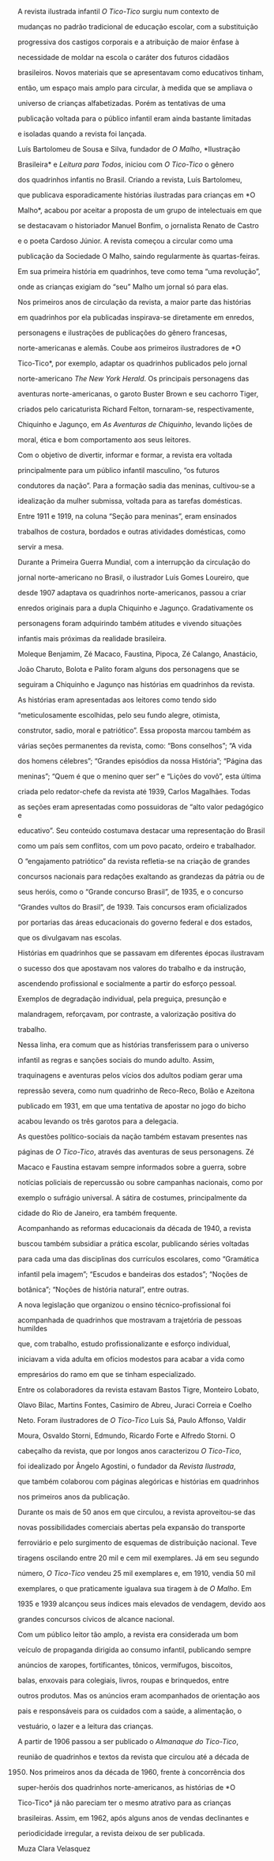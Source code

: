

A revista ilustrada infantil *O Tico-Tico* surgiu num contexto de

mudanças no padrão tradicional de educação escolar, com a substituição

progressiva dos castigos corporais e a atribuição de maior ênfase à

necessidade de moldar na escola o caráter dos futuros cidadãos

brasileiros. Novos materiais que se apresentavam como educativos tinham,

então, um espaço mais amplo para circular, à medida que se ampliava o

universo de crianças alfabetizadas. Porém as tentativas de uma

publicação voltada para o público infantil eram ainda bastante limitadas

e isoladas quando a revista foi lançada.



Luís Bartolomeu de Sousa e Silva, fundador de *O Malho*, *Ilustração

Brasileira* e *Leitura para Todos*, iniciou com *O Tico-Tico* o gênero

dos quadrinhos infantis no Brasil. Criando a revista, Luís Bartolomeu,

que publicava esporadicamente histórias ilustradas para crianças em *O

Malho*, acabou por aceitar a proposta de um grupo de intelectuais em que

se destacavam o historiador Manuel Bonfim, o jornalista Renato de Castro

e o poeta Cardoso Júnior. A revista começou a circular como uma

publicação da Sociedade O Malho, saindo regularmente às quartas-feiras.

Em sua primeira história em quadrinhos, teve como tema “uma revolução”,

onde as crianças exigiam do “seu” Malho um jornal só para elas.



Nos primeiros anos de circulação da revista, a maior parte das histórias

em quadrinhos por ela publicadas inspirava-se diretamente em enredos,

personagens e ilustrações de publicações do gênero francesas,

norte-americanas e alemãs. Coube aos primeiros ilustradores de *O

Tico-Tico*, por exemplo, adaptar os quadrinhos publicados pelo jornal

norte-americano *The New York Herald*. Os principais personagens das

aventuras norte-americanas, o garoto Buster Brown e seu cachorro Tiger,

criados pelo caricaturista Richard Felton, tornaram-se, respectivamente,

Chiquinho e Jagunço, em *As Aventuras de Chiquinho*, levando lições de

moral, ética e bom comportamento aos seus leitores.



Com o objetivo de divertir, informar e formar, a revista era voltada

principalmente para um público infantil masculino, “os futuros

condutores da nação”. Para a formação sadia das meninas, cultivou-se a

idealização da mulher submissa, voltada para as tarefas domésticas.

Entre 1911 e 1919, na coluna “Seção para meninas”, eram ensinados

trabalhos de costura, bordados e outras atividades domésticas, como

servir a mesa.



Durante a Primeira Guerra Mundial, com a interrupção da circulação do

jornal norte-americano no Brasil, o ilustrador Luís Gomes Loureiro, que

desde 1907 adaptava os quadrinhos norte-americanos, passou a criar

enredos originais para a dupla Chiquinho e Jagunço. Gradativamente os

personagens foram adquirindo também atitudes e vivendo situações

infantis mais próximas da realidade brasileira.



Moleque Benjamim, Zé Macaco, Faustina, Pipoca, Zé Calango, Anastácio,

João Charuto, Bolota e Palito foram alguns dos personagens que se

seguiram a Chiquinho e Jagunço nas histórias em quadrinhos da revista.

As histórias eram apresentadas aos leitores como tendo sido

“meticulosamente escolhidas, pelo seu fundo alegre, otimista,

construtor, sadio, moral e patriótico”. Essa proposta marcou também as

várias seções permanentes da revista, como: “Bons conselhos”; “A vida

dos homens célebres”; “Grandes episódios da nossa História”; “Página das

meninas”; “Quem é que o menino quer ser” e “Lições do vovô”, esta última

criada pelo redator-chefe da revista até 1939, Carlos Magalhães. Todas

as seções eram apresentadas como possuidoras de “alto valor pedagógico e

educativo”. Seu conteúdo costumava destacar uma representação do Brasil

como um país sem conflitos, com um povo pacato, ordeiro e trabalhador.



O “engajamento patriótico” da revista refletia-se na criação de grandes

concursos nacionais para redações exaltando as grandezas da pátria ou de

seus heróis, como o “Grande concurso Brasil”, de 1935, e o concurso

“Grandes vultos do Brasil”, de 1939. Tais concursos eram oficializados

por portarias das áreas educacionais do governo federal e dos estados,

que os divulgavam nas escolas.



Histórias em quadrinhos que se passavam em diferentes épocas ilustravam

o sucesso dos que apostavam nos valores do trabalho e da instrução,

ascendendo profissional e socialmente a partir do esforço pessoal.

Exemplos de degradação individual, pela preguiça, presunção e

malandragem, reforçavam, por contraste, a valorização positiva do

trabalho.



Nessa linha, era comum que as histórias transferissem para o universo

infantil as regras e sanções sociais do mundo adulto. Assim,

traquinagens e aventuras pelos vícios dos adultos podiam gerar uma

repressão severa, como num quadrinho de Reco-Reco, Bolão e Azeitona

publicado em 1931, em que uma tentativa de apostar no jogo do bicho

acabou levando os três garotos para a delegacia.



As questões político-sociais da nação também estavam presentes nas

páginas de *O Tico-Tico*, através das aventuras de seus personagens. Zé

Macaco e Faustina estavam sempre informados sobre a guerra, sobre

notícias policiais de repercussão ou sobre campanhas nacionais, como por

exemplo o sufrágio universal. A sátira de costumes, principalmente da

cidade do Rio de Janeiro, era também frequente.



Acompanhando as reformas educacionais da década de 1940, a revista

buscou também subsidiar a prática escolar, publicando séries voltadas

para cada uma das disciplinas dos currículos escolares, como “Gramática

infantil pela imagem”; “Escudos e bandeiras dos estados”; “Noções de

botânica”; “Noções de história natural”, entre outras.



A nova legislação que organizou o ensino técnico-profissional foi

acompanhada de quadrinhos que mostravam a trajetória de pessoas humildes

que, com trabalho, estudo profissionalizante e esforço individual,

iniciavam a vida adulta em ofícios modestos para acabar a vida como

empresários do ramo em que se tinham especializado.



Entre os colaboradores da revista estavam Bastos Tigre, Monteiro Lobato,

Olavo Bilac, Martins Fontes, Casimiro de Abreu, Juraci Correia e Coelho

Neto. Foram ilustradores de *O Tico-Tico* Luís Sá, Paulo Affonso, Valdir

Moura, Osvaldo Storni, Edmundo, Ricardo Forte e Alfredo Storni. O

cabeçalho da revista, que por longos anos caracterizou *O Tico-Tico*,

foi idealizado por Ângelo Agostini, o fundador da *Revista Ilustrada*,

que também colaborou com páginas alegóricas e histórias em quadrinhos

nos primeiros anos da publicação.



Durante os mais de 50 anos em que circulou, a revista aproveitou-se das

novas possibilidades comerciais abertas pela expansão do transporte

ferroviário e pelo surgimento de esquemas de distribuição nacional. Teve

tiragens oscilando entre 20 mil e cem mil exemplares. Já em seu segundo

número, *O Tico-Tico* vendeu 25 mil exemplares e, em 1910, vendia 50 mil

exemplares, o que praticamente igualava sua tiragem à de *O Malho*. Em

1935 e 1939 alcançou seus índices mais elevados de vendagem, devido aos

grandes concursos cívicos de alcance nacional.



Com um público leitor tão amplo, a revista era considerada um bom

veículo de propaganda dirigida ao consumo infantil, publicando sempre

anúncios de xaropes, fortificantes, tônicos, vermífugos, biscoitos,

balas, enxovais para colegiais, livros, roupas e brinquedos, entre

outros produtos. Mas os anúncios eram acompanhados de orientação aos

pais e responsáveis para os cuidados com a saúde, a alimentação, o

vestuário, o lazer e a leitura das crianças.



A partir de 1906 passou a ser publicado o *Almanaque do Tico-Tico*,

reunião de quadrinhos e textos da revista que circulou até a década de

1950. Nos primeiros anos da década de 1960, frente à concorrência dos

super-heróis dos quadrinhos norte-americanos, as histórias de *O

Tico-Tico* já não pareciam ter o mesmo atrativo para as crianças

brasileiras. Assim, em 1962, após alguns anos de vendas declinantes e

periodicidade irregular, a revista deixou de ser publicada.



Muza Clara Velasquez



